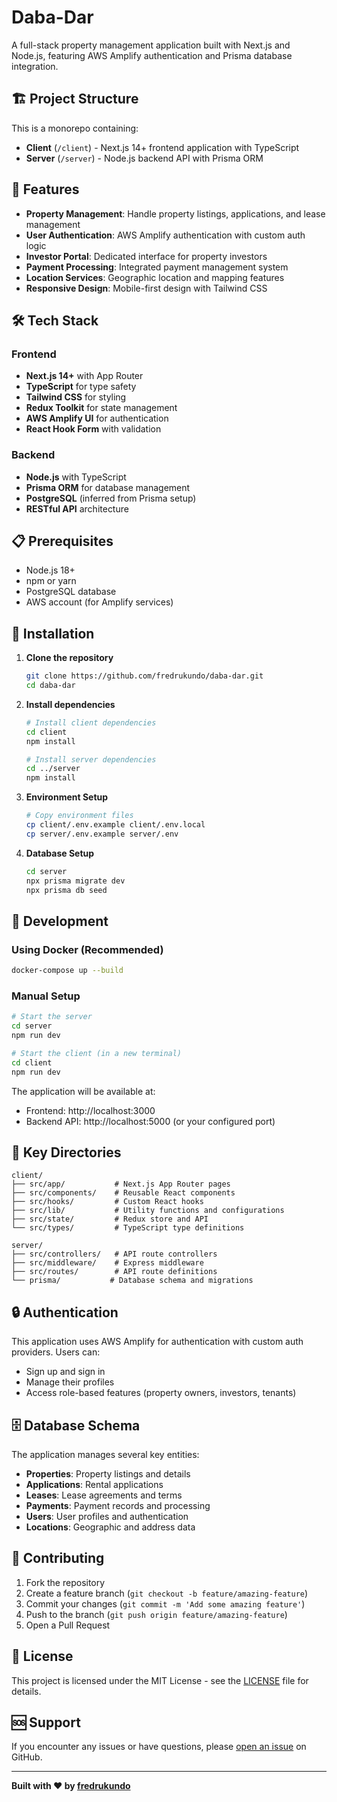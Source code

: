 # Daba-Dar

A full-stack property management application built with Next.js and Node.js, featuring AWS Amplify authentication and Prisma database integration.

## 🏗️ Project Structure

This is a monorepo containing:

- **Client** (`/client`) - Next.js 14+ frontend application with TypeScript
- **Server** (`/server`) - Node.js backend API with Prisma ORM

## 🚀 Features

- **Property Management**: Handle property listings, applications, and lease management
- **User Authentication**: AWS Amplify authentication with custom auth logic
- **Investor Portal**: Dedicated interface for property investors
- **Payment Processing**: Integrated payment management system
- **Location Services**: Geographic location and mapping features
- **Responsive Design**: Mobile-first design with Tailwind CSS

## 🛠️ Tech Stack

### Frontend
- **Next.js 14+** with App Router
- **TypeScript** for type safety
- **Tailwind CSS** for styling
- **Redux Toolkit** for state management
- **AWS Amplify UI** for authentication
- **React Hook Form** with validation

### Backend
- **Node.js** with TypeScript
- **Prisma ORM** for database management
- **PostgreSQL** (inferred from Prisma setup)
- **RESTful API** architecture

## 📋 Prerequisites

- Node.js 18+ 
- npm or yarn
- PostgreSQL database
- AWS account (for Amplify services)

## 🔧 Installation

1. **Clone the repository**
   ```bash
   git clone https://github.com/fredrukundo/daba-dar.git
   cd daba-dar
   ```

2. **Install dependencies**
   ```bash
   # Install client dependencies
   cd client
   npm install

   # Install server dependencies
   cd ../server
   npm install
   ```

3. **Environment Setup**
   ```bash
   # Copy environment files
   cp client/.env.example client/.env.local
   cp server/.env.example server/.env
   ```

4. **Database Setup**
   ```bash
   cd server
   npx prisma migrate dev
   npx prisma db seed
   ```

## 🚀 Development

### Using Docker (Recommended)
```bash
docker-compose up --build
```

### Manual Setup
```bash
# Start the server
cd server
npm run dev

# Start the client (in a new terminal)
cd client
npm run dev
```

The application will be available at:
- Frontend: http://localhost:3000
- Backend API: http://localhost:5000 (or your configured port)

## 📁 Key Directories

```
client/
├── src/app/           # Next.js App Router pages
├── src/components/    # Reusable React components
├── src/hooks/         # Custom React hooks
├── src/lib/           # Utility functions and configurations
├── src/state/         # Redux store and API
└── src/types/         # TypeScript type definitions

server/
├── src/controllers/   # API route controllers
├── src/middleware/    # Express middleware
├── src/routes/        # API route definitions
└── prisma/           # Database schema and migrations
```

## 🔒 Authentication

This application uses AWS Amplify for authentication with custom auth providers. Users can:
- Sign up and sign in
- Manage their profiles
- Access role-based features (property owners, investors, tenants)

## 🗄️ Database Schema

The application manages several key entities:
- **Properties**: Property listings and details
- **Applications**: Rental applications
- **Leases**: Lease agreements and terms
- **Payments**: Payment records and processing
- **Users**: User profiles and authentication
- **Locations**: Geographic and address data

## 🤝 Contributing

1. Fork the repository
2. Create a feature branch (`git checkout -b feature/amazing-feature`)
3. Commit your changes (`git commit -m 'Add some amazing feature'`)
4. Push to the branch (`git push origin feature/amazing-feature`)
5. Open a Pull Request

## 📝 License

This project is licensed under the MIT License - see the [LICENSE](LICENSE) file for details.

## 🆘 Support

If you encounter any issues or have questions, please [open an issue](https://github.com/fredrukundo/daba-dar/issues) on GitHub.

---

**Built with ❤️ by [fredrukundo](https://github.com/fredrukundo)**